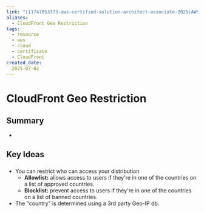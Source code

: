```yaml
---
link: "[[1747853373-aws-certified-solution-architect-associate-2025|AWS Certified Solution Architect Associate 2025]]"
aliases: 
  - CloudFront Geo Restriction
tags:
  - resource
  - aws
  - cloud
  - certificate
  - CloudFront
created_date:
  2025-07-02
---
```

# CloudFront Geo Restriction
## Summary
- 
## Key Ideas
### 
- You can restrict who can access your distribution
  - **Allowlist:** allows access to users if they're in one of the countries on a list of approved countries.
  - **Blocklist:** prevent access to users if they're in one of the countries on a list of banned countries.
- The "country" is determined using a 3rd party Geo-IP db.




